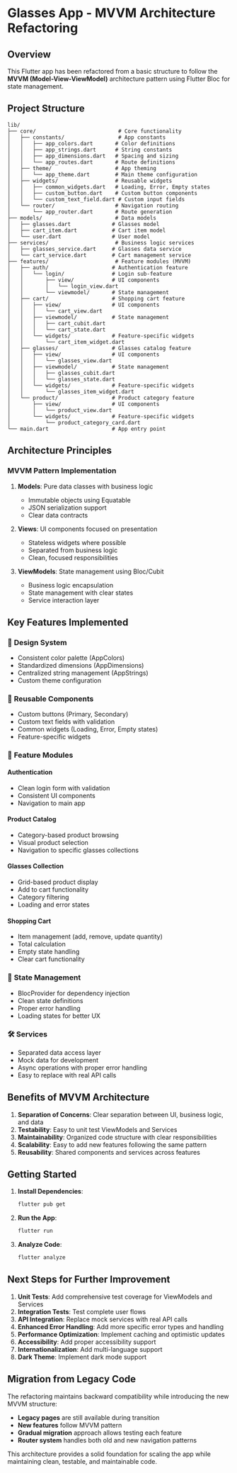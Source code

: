 # Glasses App - MVVM Architecture Refactoring

## Overview

This Flutter app has been refactored from a basic structure to follow the **MVVM (Model-View-ViewModel)** architecture pattern using Flutter Bloc for state management.

## Project Structure

```
lib/
├── core/                          # Core functionality
│   ├── constants/                 # App constants
│   │   ├── app_colors.dart       # Color definitions
│   │   ├── app_strings.dart      # String constants
│   │   ├── app_dimensions.dart   # Spacing and sizing
│   │   └── app_routes.dart       # Route definitions
│   ├── theme/                    # App theming
│   │   └── app_theme.dart        # Main theme configuration
│   ├── widgets/                  # Reusable widgets
│   │   ├── common_widgets.dart   # Loading, Error, Empty states
│   │   ├── custom_button.dart    # Custom button components
│   │   └── custom_text_field.dart # Custom input fields
│   └── router/                   # Navigation routing
│       └── app_router.dart       # Route generation
├── models/                       # Data models
│   ├── glasses.dart             # Glasses model
│   ├── cart_item.dart           # Cart item model
│   └── user.dart                # User model
├── services/                     # Business logic services
│   ├── glasses_service.dart     # Glasses data service
│   └── cart_service.dart        # Cart management service
├── features/                     # Feature modules (MVVM)
│   ├── auth/                    # Authentication feature
│   │   └── login/               # Login sub-feature
│   │       ├── view/            # UI components
│   │       │   └── login_view.dart
│   │       └── viewmodel/       # State management
│   ├── cart/                    # Shopping cart feature
│   │   ├── view/                # UI components
│   │   │   └── cart_view.dart
│   │   ├── viewmodel/           # State management
│   │   │   ├── cart_cubit.dart
│   │   │   └── cart_state.dart
│   │   └── widgets/             # Feature-specific widgets
│   │       └── cart_item_widget.dart
│   ├── glasses/                 # Glasses catalog feature
│   │   ├── view/                # UI components
│   │   │   └── glasses_view.dart
│   │   ├── viewmodel/           # State management
│   │   │   ├── glasses_cubit.dart
│   │   │   └── glasses_state.dart
│   │   └── widgets/             # Feature-specific widgets
│   │       └── glasses_item_widget.dart
│   └── product/                 # Product category feature
│       ├── view/                # UI components
│       │   └── product_view.dart
│       └── widgets/             # Feature-specific widgets
│           └── product_category_card.dart
└── main.dart                    # App entry point
```

## Architecture Principles

### MVVM Pattern Implementation

1. **Models**: Pure data classes with business logic
   - Immutable objects using Equatable
   - JSON serialization support
   - Clear data contracts

2. **Views**: UI components focused on presentation
   - Stateless widgets where possible
   - Separated from business logic
   - Clean, focused responsibilities

3. **ViewModels**: State management using Bloc/Cubit
   - Business logic encapsulation
   - State management with clear states
   - Service interaction layer

## Key Features Implemented

### 🎨 **Design System**
- Consistent color palette (AppColors)
- Standardized dimensions (AppDimensions)
- Centralized string management (AppStrings)
- Custom theme configuration

### 🧩 **Reusable Components**
- Custom buttons (Primary, Secondary)
- Custom text fields with validation
- Common widgets (Loading, Error, Empty states)
- Feature-specific widgets

### 📱 **Feature Modules**

#### Authentication
- Clean login form with validation
- Consistent UI components
- Navigation to main app

#### Product Catalog
- Category-based product browsing
- Visual product selection
- Navigation to specific glasses collections

#### Glasses Collection
- Grid-based product display
- Add to cart functionality
- Category filtering
- Loading and error states

#### Shopping Cart
- Item management (add, remove, update quantity)
- Total calculation
- Empty state handling
- Clear cart functionality

### 🔧 **State Management**
- BlocProvider for dependency injection
- Clean state definitions
- Proper error handling
- Loading states for better UX

### 🛠 **Services**
- Separated data access layer
- Mock data for development
- Async operations with proper error handling
- Easy to replace with real API calls

## Benefits of MVVM Architecture

1. **Separation of Concerns**: Clear separation between UI, business logic, and data
2. **Testability**: Easy to unit test ViewModels and Services
3. **Maintainability**: Organized code structure with clear responsibilities
4. **Scalability**: Easy to add new features following the same pattern
5. **Reusability**: Shared components and services across features

## Getting Started

1. **Install Dependencies**:
   ```bash
   flutter pub get
   ```

2. **Run the App**:
   ```bash
   flutter run
   ```

3. **Analyze Code**:
   ```bash
   flutter analyze
   ```

## Next Steps for Further Improvement

1. **Unit Tests**: Add comprehensive test coverage for ViewModels and Services
2. **Integration Tests**: Test complete user flows
3. **API Integration**: Replace mock services with real API calls
4. **Enhanced Error Handling**: Add more specific error types and handling
5. **Performance Optimization**: Implement caching and optimistic updates
6. **Accessibility**: Add proper accessibility support
7. **Internationalization**: Add multi-language support
8. **Dark Theme**: Implement dark mode support

## Migration from Legacy Code

The refactoring maintains backward compatibility while introducing the new MVVM structure:

- **Legacy pages** are still available during transition
- **New features** follow MVVM pattern
- **Gradual migration** approach allows testing each feature
- **Router system** handles both old and new navigation patterns

This architecture provides a solid foundation for scaling the app while maintaining clean, testable, and maintainable code.
